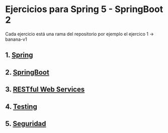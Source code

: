 # Ejercicios para Spring 5 - SpringBoot 2
Cada ejercicio está una rama del repositorio por ejemplo el ejercico 1 -> banana-v1

## 1. [Spring](./1_Spring)
## 2. [SpringBoot](./2_SpringBoot)
## 3. [RESTful Web Services](./3_RESTful_Web_Services)
## 4. [Testing](./4_Testing)
## 5. [Seguridad](./5_Seguridad)
